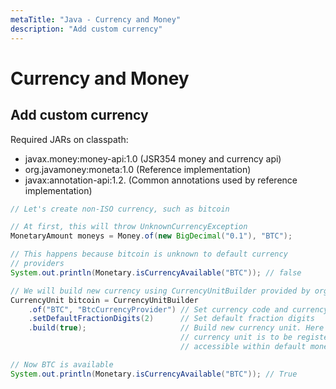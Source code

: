 ```yaml
---
metaTitle: "Java - Currency and Money"
description: "Add custom currency"
---
```


# Currency and Money




## Add custom currency


Required JARs on classpath:

- javax.money:money-api:1.0   (JSR354 money and currency api)
- org.javamoney:moneta:1.0    (Reference implementation)
- javax:annotation-api:1.2.   (Common annotations used by reference implementation)

```java
// Let's create non-ISO currency, such as bitcoin

// At first, this will throw UnknownCurrencyException
MonetaryAmount moneys = Money.of(new BigDecimal("0.1"), "BTC");

// This happens because bitcoin is unknown to default currency
// providers
System.out.println(Monetary.isCurrencyAvailable("BTC")); // false

// We will build new currency using CurrencyUnitBuilder provided by org.javamoney.moneta
CurrencyUnit bitcoin = CurrencyUnitBuilder
    .of("BTC", "BtcCurrencyProvider") // Set currency code and currency provider name
    .setDefaultFractionDigits(2)      // Set default fraction digits
    .build(true);                     // Build new currency unit. Here 'true' means
                                      // currency unit is to be registered and
                                      // accessible within default monetary context

// Now BTC is available
System.out.println(Monetary.isCurrencyAvailable("BTC")); // True

```

